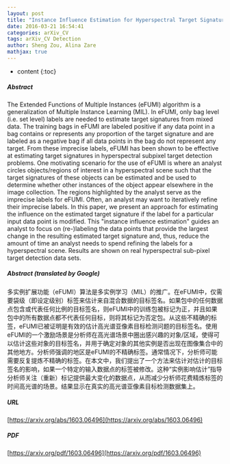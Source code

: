 ```yaml
---
layout: post
title: "Instance Influence Estimation for Hyperspectral Target Signature Characterization using Extended Functions of Multiple Instances"
date: 2016-03-21 16:54:41
categories: arXiv_CV
tags: arXiv_CV Detection
author: Sheng Zou, Alina Zare
mathjax: true
---
```


* content
{:toc}

##### Abstract
The Extended Functions of Multiple Instances (eFUMI) algorithm is a generalization of Multiple Instance Learning (MIL). In eFUMI, only bag level (i.e. set level) labels are needed to estimate target signatures from mixed data. The training bags in eFUMI are labeled positive if any data point in a bag contains or represents any proportion of the target signature and are labeled as a negative bag if all data points in the bag do not represent any target. From these imprecise labels, eFUMI has been shown to be effective at estimating target signatures in hyperspectral subpixel target detection problems. One motivating scenario for the use of eFUMI is where an analyst circles objects/regions of interest in a hyperspectral scene such that the target signatures of these objects can be estimated and be used to determine whether other instances of the object appear elsewhere in the image collection. The regions highlighted by the analyst serve as the imprecise labels for eFUMI. Often, an analyst may want to iteratively refine their imprecise labels. In this paper, we present an approach for estimating the influence on the estimated target signature if the label for a particular input data point is modified. This "instance influence estimation" guides an analyst to focus on (re-)labeling the data points that provide the largest change in the resulting estimated target signature and, thus, reduce the amount of time an analyst needs to spend refining the labels for a hyperspectral scene. Results are shown on real hyperspectral sub-pixel target detection data sets.

##### Abstract (translated by Google)
多实例扩展功能（eFUMI）算法是多实例学习（MIL）的推广。在eFUMI中，仅需要袋级（即设定级别）标签来估计来自混合数据的目标签名。如果包中的任何数据点包含或代表任何比例的目标签名，则eFUMI中的训练包被标记为正，并且如果包中的所有数据点都不代表任何目标，则将其标记为否定包。从这些不精确的标签，eFUMI已被证明是有效的估计高光谱亚像素目标检测问题的目标签名。使用eFUMI的一个激励场景是分析师在高光谱场景中圈出感兴趣的对象/区域，使得可以估计这些对象的目标签名，并用于确定对象的其他实例是否出现在图像集合中的其他地方。分析师强调的地区是eFUMI的不精确标签。通常情况下，分析师可能需要反复提炼不精确的标签。在本文中，我们提出了一个方法来估计对估计的目标签名的影响，如果一个特定的输入数据点的标签被修改。这种“实例影响估计”指导分析师关注（重新）标记提供最大变化的数据点，从而减少分析师花费精炼标签的时间高光谱的场景。结果显示在真实的高光谱亚像素目标检测数据集上。

##### URL
[https://arxiv.org/abs/1603.06496](https://arxiv.org/abs/1603.06496)

##### PDF
[https://arxiv.org/pdf/1603.06496](https://arxiv.org/pdf/1603.06496)

